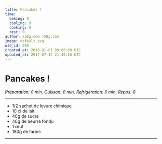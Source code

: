 ```yaml
---
title: Pancakes !
time:
  baking: 0
  cooling: 0
  cooking: 0
  rest: 0
author: 750g.com 750g.com
image: default.svg
old_id: 389
created_at: 2016-01-01 00:00:00 UTC
updated_at: 2017-07-14 21:10:16 UTC
---
```


# Pancakes !

_Préparation: 0 min, Cuisson: 0 min, Refrigération: 0 min, Repos: 0_

---

- 1/2 sachet de levure chimique
- 10 cl de lait
- 40g de sucre
- 40g de beurre fondu
- 1 œuf
- 180g de farine

---
